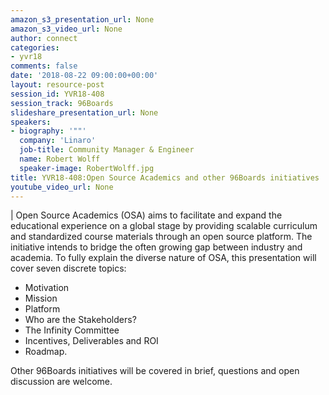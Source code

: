 ```yaml
---
amazon_s3_presentation_url: None
amazon_s3_video_url: None
author: connect
categories:
- yvr18
comments: false
date: '2018-08-22 09:00:00+00:00'
layout: resource-post
session_id: YVR18-408
session_track: 96Boards
slideshare_presentation_url: None
speakers:
- biography: '""'
  company: 'Linaro'
  job-title: Community Manager & Engineer
  name: Robert Wolff
  speaker-image: RobertWolff.jpg
title: YVR18-408:Open Source Academics and other 96Boards initiatives
youtube_video_url: None
---
```

|
  Open Source Academics (OSA) aims to facilitate and expand the educational experience on a global stage by providing scalable curriculum and standardized course materials through an open source platform. The initiative intends to bridge the often growing gap between industry and academia. To fully explain the diverse nature of OSA, this presentation will cover seven discrete topics:
  - Motivation
  - Mission
  - Platform
  - Who are the Stakeholders?
  - The Infinity Committee
  - Incentives, Deliverables and ROI
  - Roadmap.

  Other 96Boards initiatives will be covered in brief, questions and open discussion are welcome.